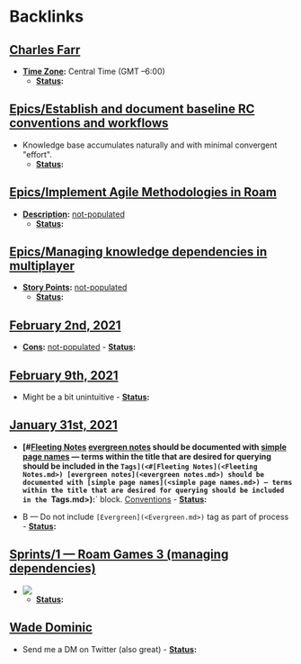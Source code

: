 
# Backlinks
## [Charles Farr](<Charles Farr.md>)
- **[Time Zone](<Time Zone.md>):** Central Time (GMT –6:00)
    - **[Status](<Status.md>):**

## [Epics/Establish and document baseline RC conventions and workflows](<Epics/Establish and document baseline RC conventions and workflows.md>)
- Knowledge base accumulates naturally and with minimal convergent "effort".
    - **[Status](<Status.md>):**

## [Epics/Implement Agile Methodologies in Roam](<Epics/Implement Agile Methodologies in Roam.md>)
- **[Description](<Description.md>):** [not-populated](<not-populated.md>)
    - **[Status](<Status.md>):**

## [Epics/Managing knowledge dependencies in multiplayer](<Epics/Managing knowledge dependencies in multiplayer.md>)
- **[Story Points](<Story Points.md>):** [not-populated](<not-populated.md>)
    - **[Status](<Status.md>):**

## [February 2nd, 2021](<February 2nd, 2021.md>)
- **[Cons](<Cons.md>):** [not-populated](<not-populated.md>)
            - **[Status](<Status.md>):**

## [February 9th, 2021](<February 9th, 2021.md>)
- Might be a bit unintuitive
                            - **[Status](<Status.md>):**

## [January 31st, 2021](<January 31st, 2021.md>)
- **[#[Fleeting Notes](<Fleeting Notes.md>) [evergreen notes](<evergreen notes.md>) should be documented with [simple page names](<simple page names.md>) — terms within the title that are desired for querying should be included in the `Tags](<#[Fleeting Notes](<Fleeting Notes.md>) [evergreen notes](<evergreen notes.md>) should be documented with [simple page names](<simple page names.md>) — terms within the title that are desired for querying should be included in the `Tags.md>):**` block. [Conventions](<Conventions.md>)
            - **[Status](<Status.md>):**

- B — Do not include `[Evergreen](<Evergreen.md>)` tag as part of process
            - **[Status](<Status.md>):**

## [Sprints/1 — Roam Games 3 (managing dependencies)](<Sprints/1 — Roam Games 3 (managing dependencies).md>)
- ![](https://firebasestorage.googleapis.com/v0/b/firescript-577a2.appspot.com/o/imgs%2Fapp%2FRoam-Collective%2FXrX08XM4wy.png?alt=media&token=42f9892d-4ddd-493b-af5d-3f09c59b1eae)
    - **[Status](<Status.md>):**

## [Wade Dominic](<Wade Dominic.md>)
- Send me a DM on Twitter (also great)
        - **[Status](<Status.md>):**

